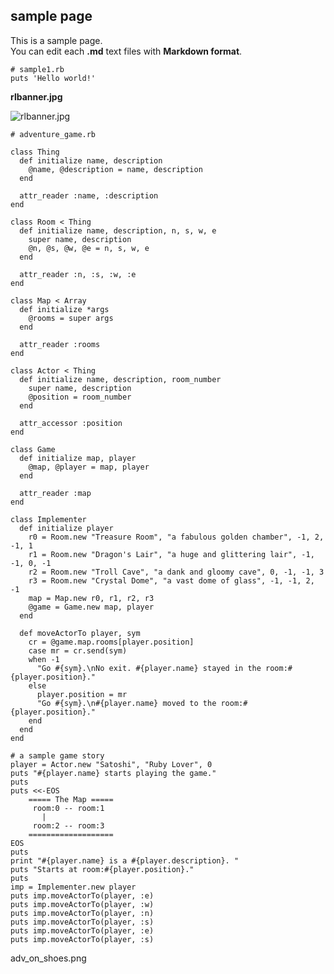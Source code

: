 sample page
-----------

This is a sample page. <br>
You can edit each **.md** text files with **Markdown format**.<br>

	# sample1.rb
	puts 'Hello world!'

**rlbanner.jpg**

![rlbanner.jpg](http://github.com/ashbb/easy_ebook_maker/tree/master%2Fimg%2Frlbanner.jpg?raw=true)

	# adventure_game.rb
	
	class Thing
	  def initialize name, description
	    @name, @description = name, description
	  end
	  
	  attr_reader :name, :description
	end
	
	class Room < Thing
	  def initialize name, description, n, s, w, e
	    super name, description
	    @n, @s, @w, @e = n, s, w, e
	  end
	  
	  attr_reader :n, :s, :w, :e
	end
	
	class Map < Array
	  def initialize *args
	    @rooms = super args
	  end
	  
	  attr_reader :rooms
	end
	
	class Actor < Thing
	  def initialize name, description, room_number
	    super name, description
	    @position = room_number
	  end
	  
	  attr_accessor :position
	end
	
	class Game
	  def initialize map, player
	    @map, @player = map, player
	  end
	  
	  attr_reader :map
	end
	
	class Implementer
	  def initialize player
	    r0 = Room.new "Treasure Room", "a fabulous golden chamber", -1, 2, -1, 1
	    r1 = Room.new "Dragon's Lair", "a huge and glittering lair", -1, -1, 0, -1
	    r2 = Room.new "Troll Cave", "a dank and gloomy cave", 0, -1, -1, 3
	    r3 = Room.new "Crystal Dome", "a vast dome of glass", -1, -1, 2, -1
	    map = Map.new r0, r1, r2, r3
	    @game = Game.new map, player
	  end
	  
	  def moveActorTo player, sym
	    cr = @game.map.rooms[player.position]
	    case mr = cr.send(sym)
	    when -1
	      "Go #{sym}.\nNo exit. #{player.name} stayed in the room:#{player.position}."
	    else
	      player.position = mr
	      "Go #{sym}.\n#{player.name} moved to the room:#{player.position}."
	    end
	  end    
	end
	
	# a sample game story
	player = Actor.new "Satoshi", "Ruby Lover", 0
	puts "#{player.name} starts playing the game."
	puts
	puts <<-EOS
	    ===== The Map =====
	     room:0 -- room:1
	       |
	     room:2 -- room:3
	    ===================
	EOS
	puts
	print "#{player.name} is a #{player.description}. "
	puts "Starts at room:#{player.position}."
	puts
	imp = Implementer.new player
	puts imp.moveActorTo(player, :e)
	puts imp.moveActorTo(player, :w)
	puts imp.moveActorTo(player, :n)
	puts imp.moveActorTo(player, :s)
	puts imp.moveActorTo(player, :e)
	puts imp.moveActorTo(player, :s)

 adv\_on\_shoes.png
